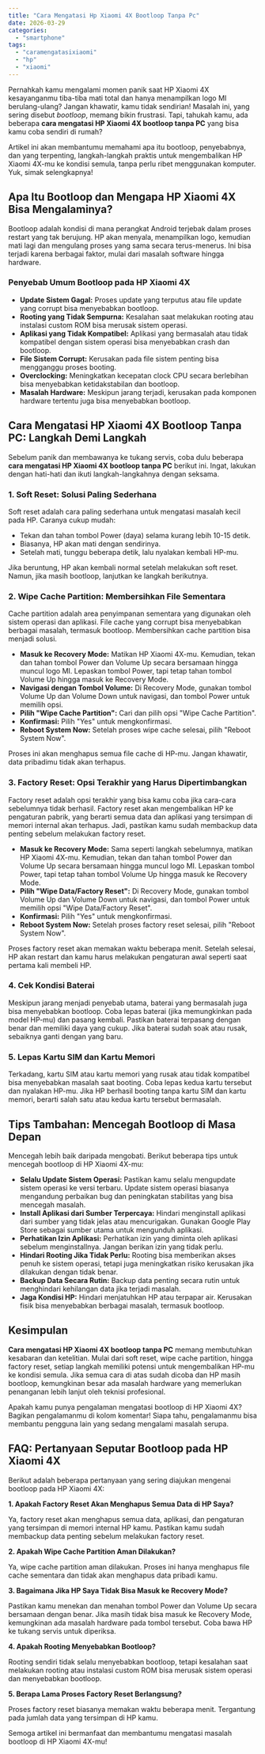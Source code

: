 ```yaml
---
title: "Cara Mengatasi Hp Xiaomi 4X Bootloop Tanpa Pc"
date: 2026-03-29
categories: 
  - "smartphone"
tags: 
  - "caramengatasixiaomi"
  - "hp"
  - "xiaomi"
---
```


Pernahkah kamu mengalami momen panik saat HP Xiaomi 4X kesayanganmu tiba-tiba mati total dan hanya menampilkan logo MI berulang-ulang? Jangan khawatir, kamu tidak sendirian! Masalah ini, yang sering disebut _bootloop_, memang bikin frustrasi. Tapi, tahukah kamu, ada beberapa **cara mengatasi HP Xiaomi 4X bootloop tanpa PC** yang bisa kamu coba sendiri di rumah?

Artikel ini akan membantumu memahami apa itu bootloop, penyebabnya, dan yang terpenting, langkah-langkah praktis untuk mengembalikan HP Xiaomi 4X-mu ke kondisi semula, tanpa perlu ribet menggunakan komputer. Yuk, simak selengkapnya!

## Apa Itu Bootloop dan Mengapa HP Xiaomi 4X Bisa Mengalaminya?

Bootloop adalah kondisi di mana perangkat Android terjebak dalam proses restart yang tak berujung. HP akan menyala, menampilkan logo, kemudian mati lagi dan mengulang proses yang sama secara terus-menerus. Ini bisa terjadi karena berbagai faktor, mulai dari masalah software hingga hardware.

### Penyebab Umum Bootloop pada HP Xiaomi 4X

- **Update Sistem Gagal:** Proses update yang terputus atau file update yang corrupt bisa menyebabkan bootloop.
- **Rooting yang Tidak Sempurna:** Kesalahan saat melakukan rooting atau instalasi custom ROM bisa merusak sistem operasi.
- **Aplikasi yang Tidak Kompatibel:** Aplikasi yang bermasalah atau tidak kompatibel dengan sistem operasi bisa menyebabkan crash dan bootloop.
- **File Sistem Corrupt:** Kerusakan pada file sistem penting bisa mengganggu proses booting.
- **Overclocking:** Meningkatkan kecepatan clock CPU secara berlebihan bisa menyebabkan ketidakstabilan dan bootloop.
- **Masalah Hardware:** Meskipun jarang terjadi, kerusakan pada komponen hardware tertentu juga bisa menyebabkan bootloop.

## Cara Mengatasi HP Xiaomi 4X Bootloop Tanpa PC: Langkah Demi Langkah

Sebelum panik dan membawanya ke tukang servis, coba dulu beberapa **cara mengatasi HP Xiaomi 4X bootloop tanpa PC** berikut ini. Ingat, lakukan dengan hati-hati dan ikuti langkah-langkahnya dengan seksama.

### 1\. Soft Reset: Solusi Paling Sederhana

Soft reset adalah cara paling sederhana untuk mengatasi masalah kecil pada HP. Caranya cukup mudah:

- Tekan dan tahan tombol Power (daya) selama kurang lebih 10-15 detik.
- Biasanya, HP akan mati dengan sendirinya.
- Setelah mati, tunggu beberapa detik, lalu nyalakan kembali HP-mu.

Jika beruntung, HP akan kembali normal setelah melakukan soft reset. Namun, jika masih bootloop, lanjutkan ke langkah berikutnya.

### 2\. Wipe Cache Partition: Membersihkan File Sementara

Cache partition adalah area penyimpanan sementara yang digunakan oleh sistem operasi dan aplikasi. File cache yang corrupt bisa menyebabkan berbagai masalah, termasuk bootloop. Membersihkan cache partition bisa menjadi solusi.

- **Masuk ke Recovery Mode:** Matikan HP Xiaomi 4X-mu. Kemudian, tekan dan tahan tombol Power dan Volume Up secara bersamaan hingga muncul logo MI. Lepaskan tombol Power, tapi tetap tahan tombol Volume Up hingga masuk ke Recovery Mode.
- **Navigasi dengan Tombol Volume:** Di Recovery Mode, gunakan tombol Volume Up dan Volume Down untuk navigasi, dan tombol Power untuk memilih opsi.
- **Pilih "Wipe Cache Partition":** Cari dan pilih opsi "Wipe Cache Partition".
- **Konfirmasi:** Pilih "Yes" untuk mengkonfirmasi.
- **Reboot System Now:** Setelah proses wipe cache selesai, pilih "Reboot System Now".

Proses ini akan menghapus semua file cache di HP-mu. Jangan khawatir, data pribadimu tidak akan terhapus.

### 3\. Factory Reset: Opsi Terakhir yang Harus Dipertimbangkan

Factory reset adalah opsi terakhir yang bisa kamu coba jika cara-cara sebelumnya tidak berhasil. Factory reset akan mengembalikan HP ke pengaturan pabrik, yang berarti semua data dan aplikasi yang tersimpan di memori internal akan terhapus. Jadi, pastikan kamu sudah membackup data penting sebelum melakukan factory reset.

- **Masuk ke Recovery Mode:** Sama seperti langkah sebelumnya, matikan HP Xiaomi 4X-mu. Kemudian, tekan dan tahan tombol Power dan Volume Up secara bersamaan hingga muncul logo MI. Lepaskan tombol Power, tapi tetap tahan tombol Volume Up hingga masuk ke Recovery Mode.
- **Pilih "Wipe Data/Factory Reset":** Di Recovery Mode, gunakan tombol Volume Up dan Volume Down untuk navigasi, dan tombol Power untuk memilih opsi "Wipe Data/Factory Reset".
- **Konfirmasi:** Pilih "Yes" untuk mengkonfirmasi.
- **Reboot System Now:** Setelah proses factory reset selesai, pilih "Reboot System Now".

Proses factory reset akan memakan waktu beberapa menit. Setelah selesai, HP akan restart dan kamu harus melakukan pengaturan awal seperti saat pertama kali membeli HP.

### 4\. Cek Kondisi Baterai

Meskipun jarang menjadi penyebab utama, baterai yang bermasalah juga bisa menyebabkan bootloop. Coba lepas baterai (jika memungkinkan pada model HP-mu) dan pasang kembali. Pastikan baterai terpasang dengan benar dan memiliki daya yang cukup. Jika baterai sudah soak atau rusak, sebaiknya ganti dengan yang baru.

### 5\. Lepas Kartu SIM dan Kartu Memori

Terkadang, kartu SIM atau kartu memori yang rusak atau tidak kompatibel bisa menyebabkan masalah saat booting. Coba lepas kedua kartu tersebut dan nyalakan HP-mu. Jika HP berhasil booting tanpa kartu SIM dan kartu memori, berarti salah satu atau kedua kartu tersebut bermasalah.

## Tips Tambahan: Mencegah Bootloop di Masa Depan

Mencegah lebih baik daripada mengobati. Berikut beberapa tips untuk mencegah bootloop di HP Xiaomi 4X-mu:

- **Selalu Update Sistem Operasi:** Pastikan kamu selalu mengupdate sistem operasi ke versi terbaru. Update sistem operasi biasanya mengandung perbaikan bug dan peningkatan stabilitas yang bisa mencegah masalah.
- **Install Aplikasi dari Sumber Terpercaya:** Hindari menginstall aplikasi dari sumber yang tidak jelas atau mencurigakan. Gunakan Google Play Store sebagai sumber utama untuk mengunduh aplikasi.
- **Perhatikan Izin Aplikasi:** Perhatikan izin yang diminta oleh aplikasi sebelum menginstallnya. Jangan berikan izin yang tidak perlu.
- **Hindari Rooting Jika Tidak Perlu:** Rooting bisa memberikan akses penuh ke sistem operasi, tetapi juga meningkatkan risiko kerusakan jika dilakukan dengan tidak benar.
- **Backup Data Secara Rutin:** Backup data penting secara rutin untuk menghindari kehilangan data jika terjadi masalah.
- **Jaga Kondisi HP:** Hindari menjatuhkan HP atau terpapar air. Kerusakan fisik bisa menyebabkan berbagai masalah, termasuk bootloop.

## Kesimpulan

**Cara mengatasi HP Xiaomi 4X bootloop tanpa PC** memang membutuhkan kesabaran dan ketelitian. Mulai dari soft reset, wipe cache partition, hingga factory reset, setiap langkah memiliki potensi untuk mengembalikan HP-mu ke kondisi semula. Jika semua cara di atas sudah dicoba dan HP masih bootloop, kemungkinan besar ada masalah hardware yang memerlukan penanganan lebih lanjut oleh teknisi profesional.

Apakah kamu punya pengalaman mengatasi bootloop di HP Xiaomi 4X? Bagikan pengalamanmu di kolom komentar! Siapa tahu, pengalamanmu bisa membantu pengguna lain yang sedang mengalami masalah serupa.

## FAQ: Pertanyaan Seputar Bootloop pada HP Xiaomi 4X

Berikut adalah beberapa pertanyaan yang sering diajukan mengenai bootloop pada HP Xiaomi 4X:

**1\. Apakah Factory Reset Akan Menghapus Semua Data di HP Saya?**

Ya, factory reset akan menghapus semua data, aplikasi, dan pengaturan yang tersimpan di memori internal HP kamu. Pastikan kamu sudah membackup data penting sebelum melakukan factory reset.

**2\. Apakah Wipe Cache Partition Aman Dilakukan?**

Ya, wipe cache partition aman dilakukan. Proses ini hanya menghapus file cache sementara dan tidak akan menghapus data pribadi kamu.

**3\. Bagaimana Jika HP Saya Tidak Bisa Masuk ke Recovery Mode?**

Pastikan kamu menekan dan menahan tombol Power dan Volume Up secara bersamaan dengan benar. Jika masih tidak bisa masuk ke Recovery Mode, kemungkinan ada masalah hardware pada tombol tersebut. Coba bawa HP ke tukang servis untuk diperiksa.

**4\. Apakah Rooting Menyebabkan Bootloop?**

Rooting sendiri tidak selalu menyebabkan bootloop, tetapi kesalahan saat melakukan rooting atau instalasi custom ROM bisa merusak sistem operasi dan menyebabkan bootloop.

**5\. Berapa Lama Proses Factory Reset Berlangsung?**

Proses factory reset biasanya memakan waktu beberapa menit. Tergantung pada jumlah data yang tersimpan di HP kamu.

Semoga artikel ini bermanfaat dan membantumu mengatasi masalah bootloop di HP Xiaomi 4X-mu!
